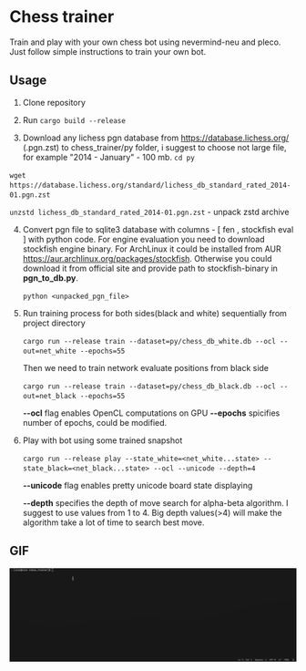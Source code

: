 # Chess trainer
Train and play with your own chess bot using nevermind-neu and pleco.
Just follow simple instructions to train your own bot.

## Usage
1) Clone repository

2) Run `cargo build --release`

3) Download any lichess pgn database from https://database.lichess.org/ (.pgn.zst) to chess_trainer/py folder, i suggest to choose not large file, for example "2014 - January" - 100 mb.
`cd py`

`wget https://database.lichess.org/standard/lichess_db_standard_rated_2014-01.pgn.zst`

`unzstd lichess_db_standard_rated_2014-01.pgn.zst` - unpack zstd archive

4) Convert pgn file to sqlite3 database with columns - [ fen , stockfish eval ] with python code. For engine evaluation you need to download stockfish engine binary. 
For ArchLinux it could be installed from AUR https://aur.archlinux.org/packages/stockfish. 
Otherwise you could download it from official site and provide path to stockfish-binary in **pgn_to_db.py**. 

    `python <unpacked_pgn_file>`
    
5) Run training process for both sides(black and white) sequentially from project directory

    `cargo run --release train --dataset=py/chess_db_white.db --ocl --out=net_white --epochs=55`

    Then we need to train network evaluate positions from black side

    `cargo run --release train --dataset=py/chess_db_black.db --ocl --out=net_black --epochs=55`

    **--ocl** flag enables OpenCL computations on GPU
    **--epochs** spicifies number of epochs, could be modified.

    
6) Play with bot using some trained snapshot

    `cargo run --release play --state_white=<net_white...state> --state_black=<net_black...state> --ocl --unicode --depth=4`

    **--unicode** flag enables pretty unicode board state displaying

    **--depth** specifies the depth of move search for alpha-beta algorithm. I suggest to use values from 1 to 4. Big depth values(>4) will make the algorithm take a lot of time to search best move.
    
## GIF
![demo](https://github.com/regular-dev/chess_trainer/blob/master/doc/demo1.gif?raw=true)